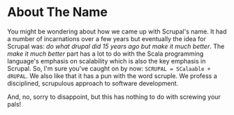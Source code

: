 <!--~~~~~~~~~~~~~~~~~~~~~~~~~~~~~~~~~~~~~~~~~~~~~~~~~~~~~~~~~~~~~~~~~~~~~~~~~~~~~~~~~~~~~~~~~~~~~~~~~~~~~~~~~~~~~~~~~~~
  ~ Copyright © 2014 Reactific Software LLC                                                                           ~
  ~                                                                                                                   ~
  ~ This file is part of Scrupal, an Opinionated Web Application Framework.                                           ~
  ~                                                                                                                   ~
  ~ Scrupal is free software: you can redistribute it and/or modify it under the terms                                ~
  ~ of the GNU General Public License as published by the Free Software Foundation,                                   ~
  ~ either version 3 of the License, or (at your option) any later version.                                           ~
  ~                                                                                                                   ~
  ~ Scrupal is distributed in the hope that it will be useful, but WITHOUT ANY WARRANTY;                              ~
  ~ without even the implied warranty of MERCHANTABILITY or FITNESS FOR A PARTICULAR PURPOSE.                         ~
  ~ See the GNU General Public License for more details.                                                              ~
  ~                                                                                                                   ~
  ~ You should have received a copy of the GNU General Public License along with Scrupal.                             ~
  ~ If not, see either: http://www.gnu.org/licenses or http://opensource.org/licenses/GPL-3.0.                        ~
  ~~~~~~~~~~~~~~~~~~~~~~~~~~~~~~~~~~~~~~~~~~~~~~~~~~~~~~~~~~~~~~~~~~~~~~~~~~~~~~~~~~~~~~~~~~~~~~~~~~~~~~~~~~~~~~~~~~~-->

# About The Name
You might be wondering about how we came up with Scrupal's name. It had a number of incarnations over a few years but
eventually the idea for Scrupal was: *do what drupal did 15 years ago but make it much better*. The *make it much
better* part has a lot to do with the Scala programming language's emphasis on scalability which is also the key
emphasis in Scrupal. So, I'm sure you've caught on by now: ```SCRUPAL = SCalaable + dRUPAL```. We also like that it
has a pun with the word scruple. We profess a disciplined, scrupulous approach to software development. 

And, no, sorry to disappoint, but this has nothing to do with screwing your pals!
